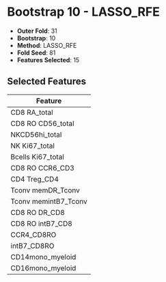 # Bootstrap 10 - LASSO_RFE

- **Outer Fold**: 31
- **Bootstrap**: 10
- **Method**: LASSO_RFE
- **Fold Seed**: 81
- **Features Selected**: 15

## Selected Features

| Feature |
|---------|
| CD8 RA_total |
| CD8 RO CD56_total |
| NKCD56hi_total |
| NK Ki67_total |
| Bcells Ki67_total |
| CD8 RO CCR6_CD3 |
| CD4 Treg_CD4 |
| Tconv memDR_Tconv |
| Tconv memintB7_Tconv |
| CD8 RO DR_CD8 |
| CD8 RO intB7_CD8 |
| CCR4_CD8RO |
| intB7_CD8RO |
| CD14mono_myeloid |
| CD16mono_myeloid |
